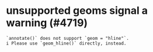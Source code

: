 # unsupported geoms signal a warning (#4719)

    `annotate()` does not support `geom = "hline"`.
    i Please use `geom_hline()` directly, instead.

